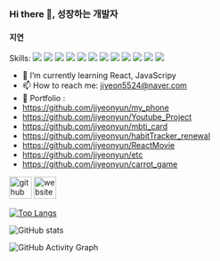 ### Hi there 👋, 성장하는 개발자 
#### 지연 

Skills: 
<img src="https://img.shields.io/badge/React-61DAFB?style=flat-square&logo=React&logoColor=white"/>
<img src="https://img.shields.io/badge/JavaScript-F7DF1E?style=flat-square&logo=JavaScript&logoColor=white"/>
<img src="https://img.shields.io/badge/CSS3-1572B6?style=flat-square&logo=CSS3&logoColor=white"/>
<img src="https://img.shields.io/badge/HTML5-E34F26?style=flat-square&logo=HTML5&logoColor=white"/>
<img src="https://img.shields.io/badge/Postman-FF6C37?style=flat-square&logo=Postman&logoColor=white"/>
<img src="https://img.shields.io/badge/PostCSS-DD3A0A?style=flat-square&logo=PostCSS&logoColor=white"/>
<img src="https://img.shields.io/badge/Sass-CC6699?style=flat-square&logo=Sass&logoColor=white"/>
<img src="https://img.shields.io/badge/Bootstrap-7952B3?style=flat-square&logo=Bootstrap&logoColor=white"/>
<img src="https://img.shields.io/badge/Git hub-181717?style=flat-square&logo=Github&logoColor=white"/>
<img src="https://img.shields.io/badge/Visual Studio Code-007ACC?style=flat-square&logo=Visual Studio Code&logoColor=white"/>
<img src="https://img.shields.io/badge/Yarn-2C8EBB?style=flat-square&logo=Yarn&logoColor=white"/>
<img src="https://img.shields.io/badge/FireBase-FFCA28?style=flat-square&logo=FireBase&logoColor=white"/>

- 🌱 I’m currently learning React, JavaScripy 
- 📫 How to reach me: jiyeon5524@naver.com 
- 🥳 Portfolio : 
- https://github.com/jiyeonyun/my_phone
- https://github.com/jiyeonyun/Youtube_Project
- https://github.com/jiyeonyun/mbti_card
- https://github.com/jiyeonyun/habitTracker_renewal
- https://github.com/jiyeonyun/ReactMovie
- https://github.com/jiyeonyun/etc
- https://github.com/jiyeonyun/carrot_game

[<img src='https://cdn.jsdelivr.net/npm/simple-icons@3.0.1/icons/github.svg' alt='github' height='40'>](https://github.com/jiyeonyun)  [<img src='https://cdn.jsdelivr.net/npm/simple-icons@3.0.1/icons/icloud.svg' alt='website' height='40'>](https://dog-exception-65c.notion.site/Welcome-e3f887d993e6417991cec622db4e45f3)  

[![Top Langs](https://github-readme-stats.vercel.app/api/top-langs/?username=jiyeonyun)](https://github.com/anuraghazra/github-readme-stats)

![GitHub stats](https://github-readme-stats.vercel.app/api?username=jiyeonyun&show_icons=true)  

![GitHub Activity Graph](https://activity-graph.herokuapp.com/graph?username=jiyeonyun)  

